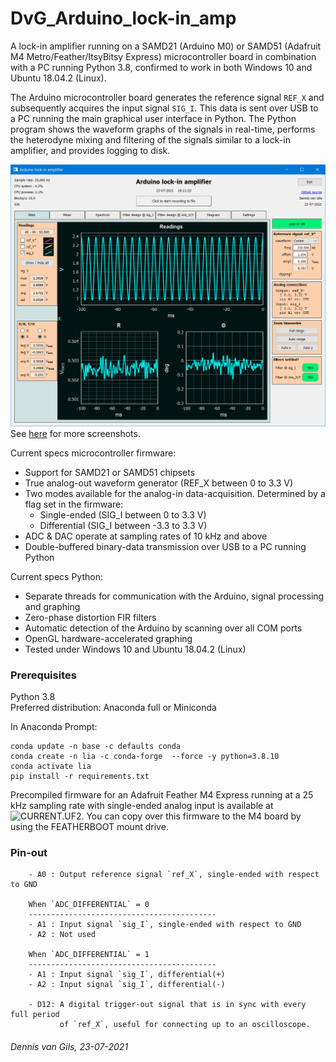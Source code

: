 # DvG_Arduino_lock-in_amp
A lock-in amplifier running on a SAMD21 (Arduino M0) or SAMD51 (Adafruit M4 Metro/Feather/ItsyBitsy Express) microcontroller board in combination with a PC running Python 3.8, confirmed to work in both Windows 10 and Ubuntu 18.04.2 (Linux).

The Arduino microcontroller board generates the reference signal `REF_X` and subsequently acquires the input signal `SIG_I`. This data is sent over USB to a PC running the main graphical user interface in Python. The Python program shows the waveform graphs of the signals in real-time, performs the heterodyne mixing and filtering of the signals similar to a lock-in amplifier, and provides logging to disk.

![Screenshot](screenshots/tab_1.PNG)
See [here](screenshots/) for more screenshots.

Current specs microcontroller firmware:
- Support for SAMD21 or SAMD51 chipsets
- True analog-out waveform generator (REF_X between 0 to 3.3 V)
- Two modes available for the analog-in data-acquisition. Determined by a flag set in the firmware:
    - Single-ended (SIG_I between 0 to 3.3 V)
    - Differential (SIG_I between -3.3 to 3.3 V)
- ADC & DAC operate at sampling rates of 10 kHz and above
- Double-buffered binary-data transmission over USB to a PC running Python

Current specs Python:
- Separate threads for communication with the Arduino, signal processing and graphing
- Zero-phase distortion FIR filters
- Automatic detection of the Arduino by scanning over all COM ports
- OpenGL hardware-accelerated graphing
- Tested under Windows 10 and Ubuntu 18.04.2 (Linux)

### Prerequisites
Python 3.8\
Preferred distribution: Anaconda full or Miniconda

In Anaconda Prompt:
```
conda update -n base -c defaults conda
conda create -n lia -c conda-forge  --force -y python=3.8.10
conda activate lia
pip install -r requirements.txt
```

Precompiled firmware for an Adafruit Feather M4 Express running at a 25 kHz sampling rate with single-ended analog input is available at ![CURRENT.UF2](https://github.com/Dennis-van-Gils/DvG_Arduino_lock-in_amp/raw/master/mcu_firmware/v1.0.0_VSCODE/adafruit_feather_m4__25kHz/CURRENT.UF2).
You can copy over this firmware to the M4 board by using the FEATHERBOOT mount drive.

### Pin-out
```
    - A0 : Output reference signal `ref_X`, single-ended with respect to GND

    When `ADC_DIFFERENTIAL` = 0
    ------------------------------------------
    - A1 : Input signal `sig_I`, single-ended with respect to GND
    - A2 : Not used

    When `ADC_DIFFERENTIAL` = 1
    ------------------------------------------
    - A1 : Input signal `sig_I`, differential(+)
    - A2 : Input signal `sig_I`, differential(-)

    - D12: A digital trigger-out signal that is in sync with every full period
           of `ref_X`, useful for connecting up to an oscilloscope.
```

###### Dennis van Gils, 23-07-2021
